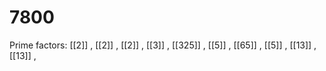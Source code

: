 # 7800

Prime factors: [[2]] , [[2]] , [[2]] , [[3]] , [[325]] , [[5]] , [[65]] , [[5]] , [[13]] , [[13]] , 